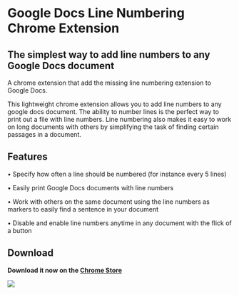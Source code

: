# Google Docs Line Numbering Chrome Extension
## The simplest way to add line numbers to any Google Docs document
A chrome extension that add the missing line numbering extension to Google Docs.

This lightweight chrome extension allows you to add line numbers to any google docs document. The ability to number lines is the perfect way to print out a file with line numbers. Line numbering also makes it easy to work on long documents with others by simplifying the task of finding certain passages in a document.

## Features
• Specify how often a line should be numbered (for instance every 5 lines)

• Easily print Google Docs documents with line numbers

• Work with others on the same document using the line numbers as markers to easily find a sentence in your document

• Disable and enable line numbers anytime in any document with the flick of a button

## Download

**Download it now on the [Chrome Store](https://chrome.google.com/webstore/detail/line-numbers-for-google-d/mblodabbcapnkgcfnddfpfaamjckjlik)**

![](https://lh3.googleusercontent.com/X_Vb72pWs3Fj0OXYbzncVxzeAx2sX9m-u2h9ALYEvdXkH3e1jD5cTHlR5rXVPlVNWYnuRTPzxL0=s640-h400-e365-rw)
